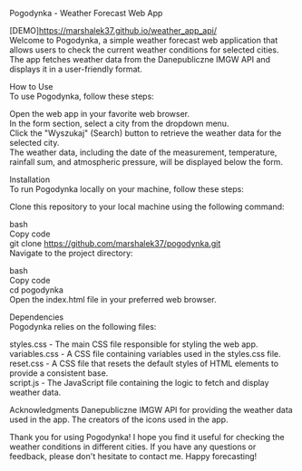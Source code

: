 Pogodynka - Weather Forecast Web App<br>

[DEMO]https://marshalek37.github.io/weather_app_api/<br>
Welcome to Pogodynka, a simple weather forecast web application that allows users to check the current weather conditions for selected cities. The app fetches weather data from the Danepubliczne IMGW API and displays it in a user-friendly format.<br>

How to Use<br>
To use Pogodynka, follow these steps:<br>

Open the web app in your favorite web browser.<br>
In the form section, select a city from the dropdown menu.<br>
Click the "Wyszukaj" (Search) button to retrieve the weather data for the selected city.<br>
The weather data, including the date of the measurement, temperature, rainfall sum, and atmospheric pressure, will be displayed below the form.<br>

Installation<br>
To run Pogodynka locally on your machine, follow these steps:<br>

Clone this repository to your local machine using the following command:<br>

bash<br>
Copy code<br>
git clone https://github.com/marshalek37/pogodynka.git<br>
Navigate to the project directory:<br>

bash<br>
Copy code<br>
cd pogodynka<br>
Open the index.html file in your preferred web browser.<br>

Dependencies<br>
Pogodynka relies on the following files:<br>

styles.css - The main CSS file responsible for styling the web app.<br>
variables.css - A CSS file containing variables used in the styles.css file.<br>
reset.css - A CSS file that resets the default styles of HTML elements to provide a consistent base.<br>
script.js - The JavaScript file containing the logic to fetch and display weather data.<br>

Acknowledgments
Danepubliczne IMGW API for providing the weather data used in the app.
The creators of the icons used in the app.

Thank you for using Pogodynka! I hope you find it useful for checking the weather conditions in different cities. If you have any questions or feedback, please don't hesitate to contact me. Happy forecasting!
